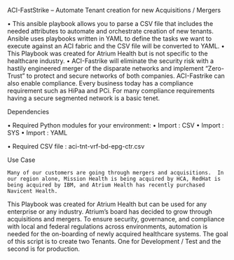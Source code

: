 ACI-FastStrike – Automate Tenant creation for new Acquisitions / Mergers
	
•	This ansible playbook allows you to parse a CSV file that includes the needed attributes to automate and orchestrate creation of new tenants.  Ansible uses playbooks written in YAML to define the tasks we want to execute against an ACI fabric and the CSV file will be converted to YAML. 
•	This Playbook was created for Atrium Health but is not specific to the healthcare industry.
•	ACI-Fastrike will eliminate the security risk with a hastily engineered merger of the disparate networks and implement “Zero-Trust” to protect and secure networks of both companies.  ACI-Fastrike can also enable compliance. Every business today has a compliance requirement such as HiPaa and PCi. For many compliance requirements having a secure segmented network is a basic tenet.

Dependencies

•	Required Python modules for your environment:
•	Import : CSV
•	Import : SYS
•	Import : YAML

•	Required CSV file :  aci-tnt-vrf-bd-epg-ctr.csv

Use Case

   	Many of our customers are going through mergers and acquisitions.  In our region alone, Mission Health is being acquired by HCA, RedHat is being acquired by IBM, and Atrium Health has recently purchased Navicent Health.   

This Playbook was created for Atrium Health but can be used for any enterprise or any industry.  Atrium’s board has decided to grow through acquisitions and mergers.   To ensure security, governance, and compliance with local and federal regulations across environments, automation is needed for the on-boarding of newly acquired healthcare systems.    The goal of this script is to create two Tenants.  One for Development / Test and the second is for production.  
